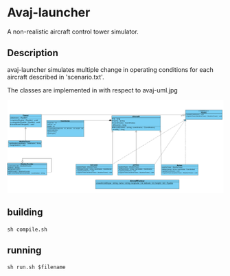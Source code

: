 # Avaj-launcher
A non-realistic aircraft control tower simulator.

## Description

avaj-launcher simulates multiple change in operating conditions for each aircraft described in 'scenario.txt'.

The classes are implemented in with respect to avaj-uml.jpg

![image](./avaj_uml.jpg "uml")

## building
`sh compile.sh`

## running
`sh run.sh $filename`
